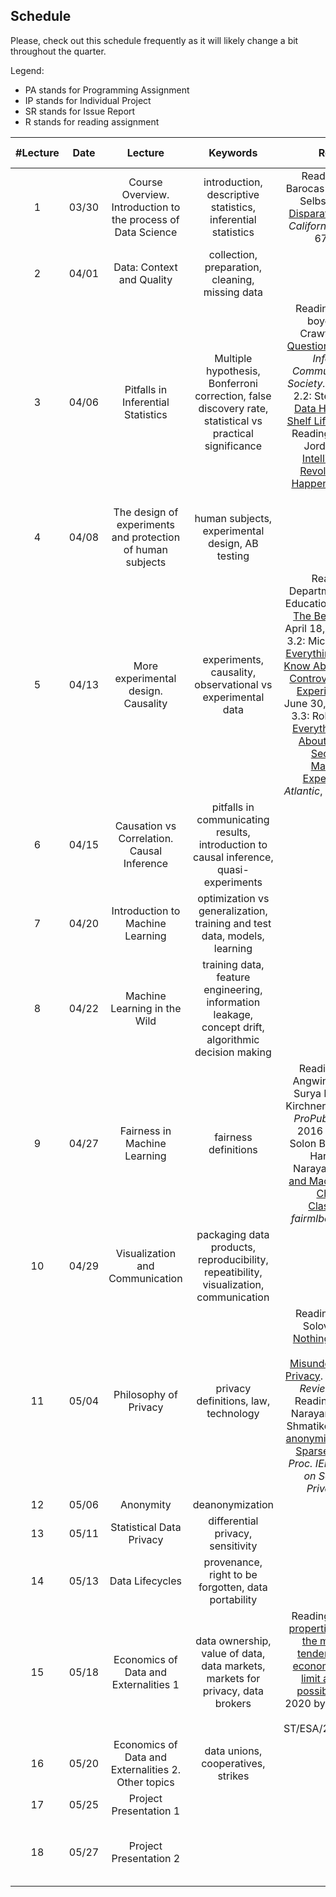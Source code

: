 ## Schedule

Please, check out this schedule frequently as it will likely change a bit throughout the quarter.

Legend:
- PA stands for Programming Assignment
- IP stands for Individual Project
- SR stands for Issue Report
- R stands for reading assignment


| #Lecture |  Date |  Lecture |  Keywords  |  Readings | Important Dates |
|:----:|:----:|:----:|:------:|:----:|:----:|
| 1 | 03/30 | Course Overview. Introduction to the process of Data Science |  introduction, descriptive statistics, inferential statistics | Reading 1: Solon Barocas and Andrew D. Selbst. [Big Data's Disparate Impact](https://papers.ssrn.com/sol3/papers.cfm?abstract_id=2477899). 104 *California Law Review* 671, 2016.  | *IP Proposal assigned* *SR assigned* |
| 2 | 04/01 | Data: Context and Quality | collection, preparation, cleaning, missing data |  |  |
| 3 | 04/06 | Pitfalls in Inferential Statistics | Multiple hypothesis, Bonferroni correction, false discovery rate, statistical vs practical significance | Reading 2.1: danah boyd and Kate Crawford. [Critical Questions for Big Data](https://www.microsoft.com/en-us/research/wp-content/uploads/2012/05/CriticalQuestionsForBigDataICS.pdf). *Information, Communication, and Society.* 2012 Reading 2.2: Stephen Stigler. [Data Have a Limited Shelf Life](https://hdsr.mitpress.mit.edu/pub/iu26pfw1). *HDSR* 2019. Reading 2.3: Michael Jordan [Artificial Intelligence: The Revolution Hasn't Happened Yet](https://hdsr.mitpress.mit.edu/pub/wot7mkc1). *HDSR* 2019. | *PA1 assigned* *IP Proposal due* |
| 4 | 04/08 | The design of experiments and protection of human subjects | human subjects, experimental design, AB testing |  |   |
| 5 | 04/13 | More experimental design. Causality | experiments, causality, observational vs experimental data | Reading 3.1: Department of Health, Education, and Welfare. [The Belmont Report](https://www.hhs.gov/ohrp/sites/default/files/the-belmont-report-508c_FINAL.pdf). April 18, 1979. Reading 3.2: Michelle N. Meyer. [Everything You Need to Know About Facebook's Controversial Emotion Experiment](https://www.wired.com/2014/06/everything-you-need-to-know-about-facebooks-manipulative-experiment/). *Wired*, June 30, 2014. Reading 3.3: Robinson Meyer. [Everything We Know About Facebook's Secret Mood Manipulation Experiment](https://www.theatlantic.com/technology/archive/2014/06/everything-we-know-about-facebooks-secret-mood-manipulation-experiment/373648/). *The Atlantic*, June 28, 2014. | *PA2 assigned* |
| 6 | 04/15 | Causation vs Correlation. Causal Inference | pitfalls in communicating results, introduction to causal inference, quasi-experiments |  | |
| 7 | 04/20 | Introduction to Machine Learning | optimization vs generalization, training and test data, models, learning | | *PA1 due* |
| 8 | 04/22 | Machine Learning in the Wild | training data, feature engineering, information leakage, concept drift, algorithmic decision making | | *PA3 assigned*  |
| 9 | 04/27 | Fairness in Machine Learning | fairness definitions | Reading 4.1: Julia Angwin, Jeff Larson, Surya Mattu, Lauren Kirchner. [Machine Bias](https://www.propublica.org/article/machine-bias-risk-assessments-in-criminal-sentencing). *ProPublica*, May 23, 2016 Reading 4.2: Solon Barocas, Moritz Hardt, Arvind Narayanan. [Fairness and Machine Learning Chapter 2: Classification](https://fairmlbook.org/pdf/classification.pdf). *fairmlbook.org*, 2019 | *PA2 due* |
| 10 | 04/29 | Visualization and Communication | packaging data products, reproducibility, repeatibility, visualization, communication |  | *PA4 assigned* |
| 11 | 05/04 | Philosophy of Privacy | privacy definitions, law, technology  | Reading 5.1: Daniel Solove. ['I've Got Nothing to Hide' and Other Misunderstandings of Privacy](https://papers.ssrn.com/sol3/papers.cfm?abstract_id=998565). *San Diego Law Review* 44, 2007. Reading 5.2: Arvind Narayanan and Vitaly Shmatikov. [Robust De-anonymization of Large Sparse Datasets](https://www.cs.utexas.edu/~shmat/shmat_oak08netflix.pdf). In *Proc. IEEE Symposium on Security and Privacy*, 2008. | |
| 12 | 05/06 | Anonymity | deanonymization |  | *PA3 due* | 
| 13 | 05/11 | Statistical Data Privacy | differential privacy, sensitivity |  | *PA5 assigned* |
| 14 | 05/13 | Data Lifecycles | provenance, right to be forgotten, data portability |  | *PA4 due* |
| 15 | 05/18 | Economics of Data and Externalities 1 | data ownership, value of data, data markets, markets for privacy, data brokers | Reading 6: [Economic properties of data and the monopolistic tendencies of data economy: policies to limit an Orwellian possibility](https://www.un.org/development/desa/publications/working-paper/wp164). 17 May 2020 by Hoi Wai Jackie Cheng ST/ESA/2020/DWP/164 | |
| 16 | 05/20 | Economics of Data and Externalities 2. Other topics | data unions, cooperatives, strikes |  | *IP due* |
| 17 | 05/25 | Project Presentation 1 |  |  | *PA5 due* | 
| 18 | 05/27 | Project Presentation 2 |  |  | *SR due* *PA Quiz (24 hour window opens)* |

